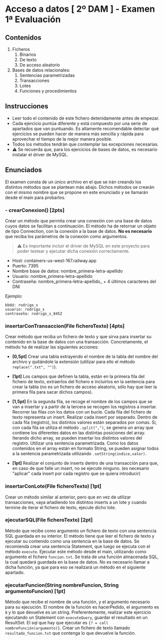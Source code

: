 # Acceso a datos [ 2º DAM ] - Examen 1ª Evaluación

## Contenidos
1. Ficheros
   1. Binarios
   2. De texto
   3. De acceso aleatorio
2. Bases de datos relacionales:
   1. Sentencias parametrizadas
   2. Transacciones
   3. Lotes
   4. Funciones y procedimientos

## Instrucciones

- Leer todo el contenido de este fichero detenidamente antes de empezar.
- Cada ejercicio puntúa diferente y está compuesto por una serie de apartados que van puntuando. 
Es altamente recomendable detectar qué ejercicios se pueden hacer de manera más sencilla y rápida para aprovechar el 
tiempo de la mejor manera posible.
- Todos los métodos tendrán que contemplar las excepciones necesarias.
- ⚠️ Se recuerda que, para los ejercicios de bases de datos, es necesario instalar el driver de MySQL.

## Enunciados

El examen consta de un único archivo en el que se irán creando los distintos métodos que se plantean más abajo. 
Dichos métodos se crearán con el mismo nombre que se propone en este enunciado y se llamarán desde el main para probarlos.

### - crearConexion() [2pts]
Crear un método que permita crear una conexión con una base de datos cuyos datos se facilitan a continuación. 
El método ha de retornar un objeto de tipo Connection, con la conexión a la base de datos. 
**No es necesario** que reciba los parámetros de la conexión como argumentos.

>⚠️ Es importante incluir el driver de MySQL en este proyecto para poder testear y ejecutar dicha conexión correctamente. 

- Host: containers-us-west-167.railway.app
- Puerto: 7395
- Nombre base de datos: nombre_primera-letra-apellido
- Usuario: nombre_primera-letra-apellido
- Contraseña: nombre_primera-letra-apellido_ + 4 últimos caracteres del DNI

Ejemplo: 
```
bbdd: rodrigo_s
usuario: rodrigo_s
contraseña: rodrigo_s_845Z
```

### insertarConTransaccion(File ficheroTexto) [4pts]

Crear método que reciba un fichero de texto y que sirva para insertar su contenido en la base de datos con una transacción.
Concretamente, el método ha de realizar las siguientes acciones:

- **[0,5pt]** Crear una tabla extrayendo el nombre de la tabla del nombre del archivo y quitándole la extensión 
(utilizar para ello el método `replace(".txt", "")`).


- **[1pt]** Los campos que definen la tabla, están en la primera fila del fichero de texto, extraerlos del fichero e 
incluirlos en la sentencia para crear la tabla 
(no es un fichero de acceso aleatorio, sólo hay que leer la primera fila para sacar dichos campos).


- **[1,5pt]** En la segunda fila, se recoge el nombre de los campos que se van a insertar y a partir de la tercera se recogen los registros a insertar.
Recorrer las filas con los datos con un bucle. Cada fila del fichero de texto representa un insert. Realizar cada insert por separado. 
Dentro de cada fila (registro), los distintos valores están separados por comas. Si, con cada fila se utiliza el método `.split(",")`, 
se genera un array que contiene los diferentes datos en las distintas posiciones del array. 
Iterando dicho array, se pueden insertar los distintos valores del registro. Utilizar una sentencia parametrizada. 
Como los datos contenidos en el array están en formato String, se pueden asignar todos a la sentencia parametrizada utilizando `.setString(indice,valor)`. 


- **[1pt]** Realizar el conjunto de inserts dentro de una transacción para que, en caso de que falle un insert, no se ejecute ninguno.
  (es necesario "aplicar" cada insert por cada registro que se quiera introducir)


### insertarConLote(File ficheroTexto) [1pt]
Crear un método similar al anterior, pero que en vez de utilizar transacciones, vaya añadiendo los distintos inserts a un lote
y cuando termine de iterar el fichero de texto, ejecute dicho lote.

### ejecutarSQL(File ficheroTexto) [2pt]
Método que recibe como argumento un fichero de texto con una sentencia SQL guardada en su interior. El método tiene que
leer el fichero de texto y ejecutar su contenido como una sentencia en la base de datos. 
Se recomienda crear una sentencia Statement, que luego se ejecuta con el método `execute`. 
Ejecutar este método desde el main, utilizando como argumento el fichero `funcion.txt`. 
Se trata de una función almacenada SQL, la cual quedará guardada en la base de datos.
No es necesario llamar a dicha función, ya que para eso se realizará un método en el siguiente apartado.

### ejecutarFuncion(String nombreFuncion, String argumentoFuncion) [1pt]
Método que recibe el nombre de una función, y el argumento necesario para su ejecución. El nombre 
de la función es hacerPedido, el argumento es `8` y lo que devuelve es un string. Preferentemente, realizar este ejercicio ejecutando un Statement 
con `executeQuery`, guardar el resultado en un ResultSet. El sql que hay que ejecutar es `{? = call nombreFunción(argumento)}`.
Crear un fichero de texto llamado `resultado_funcion.txt` que contenga lo que devuelve la función.

